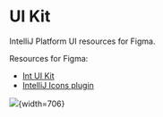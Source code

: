<!-- Copyright 2000-2024 JetBrains s.r.o. and contributors. Use of this source code is governed by the Apache 2.0 license. -->

# UI Kit

<link-summary>IntelliJ Platform UI resources for Figma.</link-summary>

Resources for Figma:

- <a href="https://www.figma.com/community/file/1227732692272811382/int-ui-kit">Int UI Kit</a>
- <a href="https://www.figma.com/community/plugin/948276470997072333/IntelliJ-Icons">IntelliJ Icons plugin</a>

![](intuikit.png){width=706}


